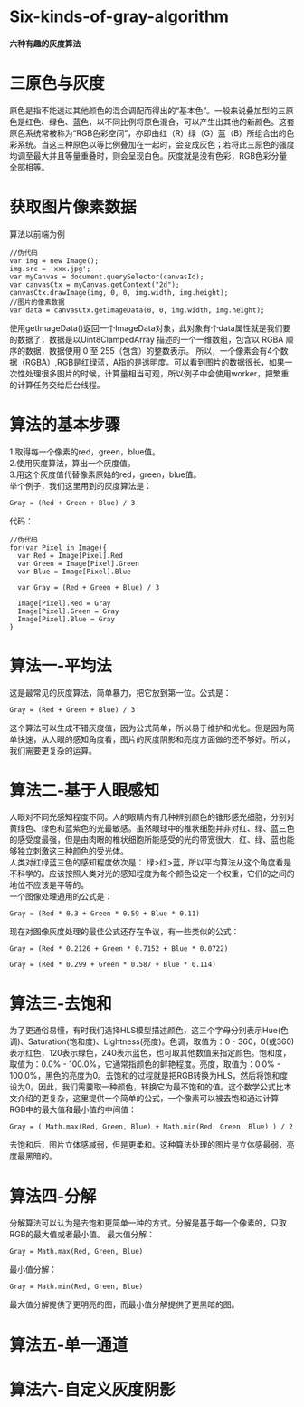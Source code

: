 # Six-kinds-of-gray-algorithm
#### 六种有趣的灰度算法<br>
# 三原色与灰度
原色是指不能透过其他颜色的混合调配而得出的“基本色”。一般来说叠加型的三原色是红色、绿色、蓝色，以不同比例将原色混合，可以产生出其他的新颜色。这套原色系统常被称为“RGB色彩空间”，亦即由红（R）绿（G）蓝（B）所组合出的色彩系统。当这三种原色以等比例叠加在一起时，会变成灰色；若将此三原色的强度均调至最大并且等量重叠时，则会呈现白色。灰度就是没有色彩，RGB色彩分量全部相等。
# 获取图片像素数据
算法以前端为例
```
//伪代码
var img = new Image();
img.src = 'xxx.jpg';
var myCanvas = document.querySelector(canvasId);
var canvasCtx = myCanvas.getContext("2d");
canvasCtx.drawImage(img, 0, 0, img.width, img.height);
//图片的像素数据
var data = canvasCtx.getImageData(0, 0, img.width, img.height);
```
使用getImageData()返回一个ImageData对象，此对象有个data属性就是我们要的数据了，数据是以Uint8ClampedArray 描述的一个一维数组，包含以 RGBA 顺序的数据，数据使用 0 至 255（包含）的整数表示。 所以，一个像素会有4个数据（RGBA）,RGB是红绿蓝，A指的是透明度。可以看到图片的数据很长，如果一次性处理很多图片的时候，计算量相当可观，所以例子中会使用worker，把繁重的计算任务交给后台线程。
# 算法的基本步骤
1.取得每一个像素的red，green，blue值。<br>
2.使用灰度算法，算出一个灰度值。<br>
3.用这个灰度值代替像素原始的red，green，blue值。<br>
举个例子，我们这里用到的灰度算法是：
```
Gray = (Red + Green + Blue) / 3
```
代码：
```
//伪代码
for(var Pixel in Image){
  var Red = Image[Pixel].Red
  var Green = Image[Pixel].Green
  var Blue = Image[Pixel].Blue

  var Gray = (Red + Green + Blue) / 3

  Image[Pixel].Red = Gray
  Image[Pixel].Green = Gray
  Image[Pixel].Blue = Gray
}
```
# 算法一-平均法
这是最常见的灰度算法，简单暴力，把它放到第一位。公式是：
```
Gray = (Red + Green + Blue) / 3
```
这个算法可以生成不错灰度值，因为公式简单，所以易于维护和优化。但是因为简单快速，从人眼的感知角度看，图片的灰度阴影和亮度方面做的还不够好。所以，我们需要更复杂的运算。
# 算法二-基于人眼感知
人眼对不同光感知程度不同。人的眼睛内有几种辨别颜色的锥形感光细胞，分别对黄绿色、绿色和蓝紫色的光最敏感。虽然眼球中的椎状细胞并非对红、绿、蓝三色的感受度最强，但是由肉眼的椎状细胞所能感受的光的带宽很大，红、绿、蓝也能够独立刺激这三种颜色的受光体。<br>
人类对红绿蓝三色的感知程度依次是： 绿>红>蓝，所以平均算法从这个角度看是不科学的。应该按照人类对光的感知程度为每个颜色设定一个权重，它们的之间的地位不应该是平等的。<br>
一个图像处理通用的公式是：
```
Gray = (Red * 0.3 + Green * 0.59 + Blue * 0.11)
```
现在对图像灰度处理的最佳公式还存在争议，有一些类似的公式：
```
Gray = (Red * 0.2126 + Green * 0.7152 + Blue * 0.0722)
```
```
Gray = (Red * 0.299 + Green * 0.587 + Blue * 0.114)
```
# 算法三-去饱和
为了更通俗易懂，有时我们选择HLS模型描述颜色，这三个字母分别表示Hue(色调)、Saturation(饱和度)、Lightness(亮度)。色调，取值为：0 - 360，0(或360)表示红色，120表示绿色，240表示蓝色，也可取其他数值来指定颜色。饱和度，取值为：0.0% - 100.0%，它通常指颜色的鲜艳程度。亮度，取值为：0.0% - 100.0%，黑色的亮度为0。去饱和的过程就是把RGB转换为HLS，然后将饱和度设为0。因此，我们需要取一种颜色，转换它为最不饱和的值。这个数学公式比本文介绍的更复杂，这里提供一个简单的公式，一个像素可以被去饱和通过计算RGB中的最大值和最小值的中间值：
```
Gray = ( Math.max(Red, Green, Blue) + Math.min(Red, Green, Blue) ) / 2
```
去饱和后，图片立体感减弱，但是更柔和。这种算法处理的图片是立体感最弱，亮度最黑暗的。
# 算法四-分解
分解算法可以认为是去饱和更简单一种的方式。分解是基于每一个像素的，只取RGB的最大值或者最小值。
最大值分解：
```
Gray = Math.max(Red, Green, Blue)
```
最小值分解：
```
Gray = Math.min(Red, Green, Blue)
```
最大值分解提供了更明亮的图，而最小值分解提供了更黑暗的图。
# 算法五-单一通道
# 算法六-自定义灰度阴影
